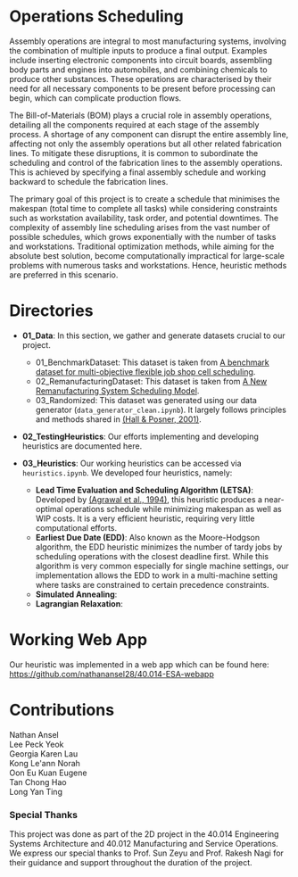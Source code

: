 # Operations Scheduling

Assembly operations are integral to most manufacturing systems, involving the combination of multiple inputs to produce a final output. Examples include inserting electronic components into circuit boards, assembling body parts and engines into automobiles, and combining chemicals to produce other substances. These operations are characterised by their need for all necessary components to be present before processing can begin, which can complicate production flows. 

The Bill-of-Materials (BOM) plays a crucial role in assembly operations, detailing all the components required at each stage of the assembly process. A shortage of any component can disrupt the entire assembly line, affecting not only the assembly operations but all other related fabrication lines. To mitigate these disruptions, it is common to subordinate the scheduling and control of the fabrication lines to the assembly operations. This is achieved by specifying a final assembly schedule and working backward to schedule the fabrication lines. 

The primary goal of this project is to create a schedule that minimises the makespan (total time to complete all tasks) while considering constraints such as workstation availability, task order, and potential downtimes. The complexity of assembly line scheduling arises from the vast number of possible schedules, which grows exponentially with the number of tasks and workstations. Traditional optimization methods, while aiming for the absolute best solution, become computationally impractical for large-scale problems with numerous tasks and workstations. Hence, heuristic methods are preferred in this scenario.

# Directories
- **01_Data**: In this section, we gather and generate datasets crucial to our project.  
  -  01_BenchmarkDataset: This dataset is taken from [A benchmark dataset for multi-objective flexible job shop cell scheduling](https://data.mendeley.com/datasets/rtzby7pv7m/1).
  -  02_RemanufacturingDataset: This dataset is taken from [A New Remanufacturing System Scheduling Model](https://figshare.com/articles/dataset/A_New_Remanufacturing_System_Scheduling_Model_with_Diversified_Reprocessing_Routes_Using_a_Hybrid_Meta-heuristic_Algorithm/17026007?file=31488986).
  -  03_Randomized: This dataset was generated using our data generator (`data_generator_clean.ipynb`). It largely follows principles and methods shared in [(Hall & Posner, 2001)](https://doi.org/10.1287/opre.49.6.854.10014). 

- **02_TestingHeuristics**: Our efforts implementing and developing heuristics are documented here.
- **03_Heuristics**: Our working heuristics can be accessed via `heuristics.ipynb`. We developed four heuristics, namely: 
  - **Lead Time Evaluation and Scheduling Algorithm (LETSA)**: Developed by [(Agrawal et al., 1994)](https://doi.org/10.1080/15458830.1996.11770710), this heuristic produces a near-optimal operations schedule while minimizing makespan as well as WIP costs. It is a very efficient heuristic, requiring very little computational efforts.
  - **Earliest Due Date (EDD)**: Also known as the Moore-Hodgson algorithm, the EDD heuristic minimizes the number of tardy jobs by scheduling operations with the closest deadline first. While this algorithm is very common especially for single machine settings, our implementation allows the EDD to work in a multi-machine setting where tasks are constrained to certain precedence constraints.
  - **Simulated Annealing**:
  - **Lagrangian Relaxation**:
 
# Working Web App

Our heuristic was implemented in a web app which can be found here: https://github.com/nathanansel28/40.014-ESA-webapp

# Contributions
Nathan Ansel \
Lee Peck Yeok \
Georgia Karen Lau \
Kong Le'ann Norah \
Oon Eu Kuan Eugene \
Tan Chong Hao \
Long Yan Ting

### Special Thanks
This project was done as part of the 2D project in the 40.014 Engineering Systems Architecture and 40.012 Manufacturing and Service Operations. We express our special thanks to Prof. Sun Zeyu and Prof. Rakesh Nagi for their guidance and support throughout the duration of the project. 

